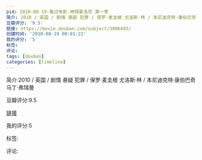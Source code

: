 ```yaml
---
pid: 2010-08-19-看过电影-神探夏洛克 第一季
简介: 2010 / 英国 / 剧情 悬疑 犯罪 / 保罗·麦圭根 尤洛斯·林 / 本尼迪克特·康伯巴奇 马丁·弗瑞曼
豆瓣评分: '9.5'
链接: https://movie.douban.com/subject/3986493/
创建时间: '2010-08-19 00:01:22'
我的评分: '5'
标签:
评论:
tags: [douban]
categories: [timeline]
---
```

简介:2010 / 英国 / 剧情 悬疑 犯罪 / 保罗·麦圭根 尤洛斯·林 / 本尼迪克特·康伯巴奇 马丁·弗瑞曼

豆瓣评分:9.5

[链接](https://movie.douban.com/subject/3986493/)

我的评分:5

标签:

评论:

